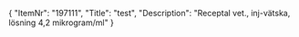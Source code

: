 {
  "ItemNr": "197111",
  "Title": "test",
  "Description": "Receptal vet., inj-vätska, lösning 4,2 mikrogram/ml"
}